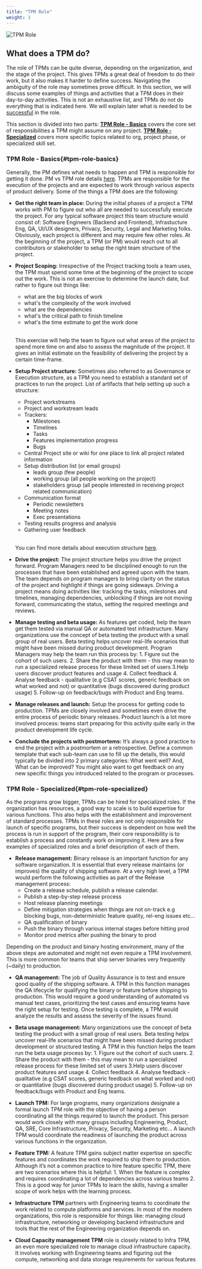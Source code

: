 ```yaml
---
title: "TPM Role"
weight: 3
---
```


<div class="text-center">
  <img src="/TPM_role.png" class="img-fluid" " alt="TPM Role">
</div>


## What does a TPM do?

The role of TPMs can be quite diverse, depending on the organization, and the
stage of the project. This gives TPMs a great deal of freedom to do their work,
but it also makes it harder to define success. Navigating the ambiguity of the
role may sometimes prove difficult. In this section, we will discuss some
examples of things and activities that a TPM does in their day-to-day
activities. This is not an exhaustive list, and TPMs do not do everything that
is indicated here. We will explain later what is needed to be [successful](/how)
in the role.

This section is divided into two parts:  [**TPM Role -
Basics**](#tpm-role-basics) covers the core set of responsibilities a TPM might
assume on any project. [**TPM Role - Specialized**](#tpm-role-specialized)
covers more specific topics related to org, project phase, or specialized skill
set.

### TPM Role - Basics{#tpm-role-basics}

Generally, the PM defines what needs to happen and TPM is responsible for
getting it done. PM vs TPM role details [here](/what/roles). TPMs are
responsible for the execution of the projects and are expected to work through
various aspects of product delivery. Some of the things a TPM does are the
following:

* **Get the right team in place:** During the initial phases of a project a TPM
  works with PM to figure out who all are needed to successfully execute the
  project. For any typical software project this team structure would consist
  of: Software Engineers (Backend and Frontend), Infrastucture Eng, QA,
  UI/UX designers, Privacy, Security, Legal and Marketing folks. Obviously,
  each project is different and may require few other roles. At the beginning
  of the project, a TPM (or PM) would reach out to all contributors or
  stakeholder to setup the right team structure of the project.

* **Project Scoping:** Irrespective of the Project tracking tools a team uses, the TPM must spend some time at the beginning of the project to scope out the work. This is not an exercise to determine the launch date, but rather to figure out things like:
    * what are the big blocks of work
    * what's the complexity of the work involved
    * what are the dependencies
    * what's the critical path to finish timeline
    * what's the time estimate to get the work done

  <br> This exercise will help the team to figure out what areas of the project to spend more time on and also to assess the magnitude of the project. It gives an initial estimate on the feasibility of delivering the project by a certain time-frame.

* **Setup Project structure:** Sometimes also referred to as Governance or Execution structure, as a TPM you need to establish a standard set of practices to run the project. List of artifacts that help setting up such a structure:
    * Project workstreams
    * Project and workstream leads
    * Trackers:
      * Milestones
      * Timelines
      * Tasks
      * Features implementation progress
      * Bugs
    * Central Project site or wiki for one place to link all project related
      information
    * Setup distribution list (or email groups)
      * leads group (few people)
      * working group (all people working on the project)
      * stakeholders group (all people interested in receiving project related
          communication)
    * Communication format
        * Periodic newsletters
        * Meeting notes
        * Exec presentations
    * Testing results progress and analysis
    * Gathering user feedback

    <br>You can find more details about execution structure [here](/how/how_governance).

* **Drive the project:** The project structure helps you drive the project forward. Program Managers need to be disciplined enough to run the processes that have been established and agreed upon with the team. The team depends on program managers to bring clarity on the status of the project and highlight if things are going sideways. Driving a project means doing activities like: tracking the tasks, milestones and timelines, managing dependencies, unblocking if things are not moving forward, communicating the status, setting the required meetings and reviews.

* **Manage testing and beta usage:** As features get coded, help the team get them tested via manual QA or automated test infrastructure.
Many organizations use the concept of beta testing the product with a small group of real users. Beta testing helps uncover real-life scenarios that might have been missed during product development. Program Managers may help the team run this process by: 1. Figure out the cohort of such users. 2. Share the product with them - this may mean to run a specialized release process for these limited set of users 3.Help users discover product features and usage 4. Collect feedback 4. Analyse feedback - qualitative (e.g CSAT scores, generic feedback on what worked and not) or quantitative (bugs discovered during product usage) 5. Follow-up on feedback/bugs with Product and Eng teams.  

* **Manage releases and launch:** Setup the process for getting code to production. TPMs are closely involved and sometimes even drive the entire process of periodic binary releases. Product launch is a lot more involved process: teams start preparing for this activity quite early in the product development life cycle. <WIP>

* **Conclude the projects with postmortems:** It’s always a good practice to end the project with a postmortem or a retrospective. Define a common template that each sub-team can use to fill up the details, this would typically be divided into 2 primary categories: What went well? And, What can be improved? You might also want to get feedback on any new specific things you introduced related to the program or processes.

### TPM Role - Specialized{#tpm-role-specialized}

As the programs grow bigger, TPMs can be hired for specialized roles. If the organization has resources, a good way to scale is to build expertise for various functions. This also helps with the establishment and improvement of standard processes. TPMs in these roles are not only responsible for launch of specific programs, but their success is dependent on how well the process is run in support of the program, their core responsibility is to establish a process and constantly work on improving it. Here are a few examples of specialized roles and a brief description of each of them.

* **Release management:** Binary release is an important function for any software organization. It is essential that every release maintains (or improves) the quality of shipping software. At a very high level, a TPM would perform the following activities as part of the Release management process:
  * Create a release schedule, publish a release calendar.
  * Publish a step-by-step release process
  * Host release planning meetings
  * Define mitigation strategies when things are not on-track e.g blocking bugs, non-deterministic feature quality,  rel-eng issues etc…
  * QA qualification of binary
  * Push the binary through various internal stages before hitting prod
  * Monitor prod metrics after pushing the binary to prod

Depending on the product and binary hosting environment, many of the above steps are automated and might not even require a TPM involvement. This is more common for teams that ship server binaries very frequently (~daily)  to production.

* **QA management:** The job of Quality Assurance is to test and ensure good quality of the shipping software. A TPM in this function manages the QA lifecycle for qualifying the binary or feature before shipping to production. This would require a good understanding of automated vs manual test cases, prioritizing the test cases and ensuring teams have the right setup for testing. Once testing is complete, a TPM would analyze the results and assess the severity of the issues found.

* **Beta usage management:**  Many organizations use the concept of beta testing the product with a small group of real users. Beta testing helps uncover real-life scenarios that might have been missed during product development or structured testing. A TPM in this function helps the team run the beta usage process by: 1. Figure out the cohort of such users. 2. Share the product with them - this may mean to run a specialized release process for these limited set of users 3.Help users discover product features and usage 4. Collect feedback 4. Analyse feedback - qualitative (e.g CSAT scores, generic feedback on what worked and not) or quantitative (bugs discovered during product usage) 5. Follow-up on feedback/bugs with Product and Eng teams.  

* **Launch TPM:** For large programs, many organizations designate a formal launch TPM role with the objective of having a person coordinating all the things required to launch the product. This person would work closely with many groups including Engineering, Product, QA, SRE, Core Infrastructure, Privacy, Security, Marketing etc… A launch TPM would coordinate the readiness of launching the product across various functions in the organization.  

* **Feature TPM:** A feature TPM gains subject matter expertise on specific features and coordinates the work required to ship them to production. Although it’s not a common practice to hire feature specific TPM, there are two scenarios where this is helpful: 1. When the feature is complex and requires coordinating a lot of dependencies across various teams 2. This is a good way for junior TPMs to learn the skills, having a smaller scope of work helps with the learning process.

* **Infrastructure TPM** partners with Engineering teams to coordinate the work related to compute platforms and services. In most of the modern organizations, this role is responsible for things like: managing cloud infrastructure, networking  or developing backend infrastructure and tools that the rest of the Engineering organization depends on.

* **Cloud Capacity management TPM** role is closely related to Infra TPM, an even more specialized role to manage cloud infrastructure capacity.  It involves working with Engineering teams and figuring out the compute, networking and data storage requirements for various features

